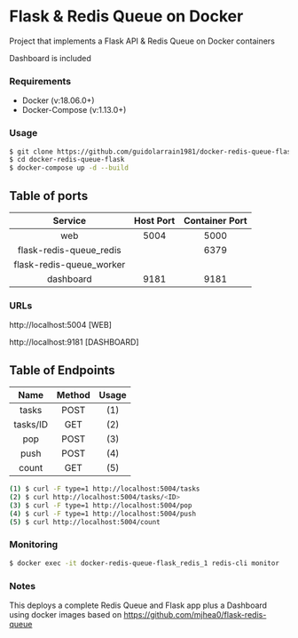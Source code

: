 # Flask & Redis Queue on Docker

Project that implements a Flask API & Redis Queue on Docker containers

Dashboard is included

### Requirements

- Docker (v:18.06.0+)
- Docker-Compose (v:1.13.0+)

### Usage

```sh
$ git clone https://github.com/guidolarrain1981/docker-redis-queue-flask.git
$ cd docker-redis-queue-flask
$ docker-compose up -d --build
```

## Table of ports
Service                  |  Host Port  | Container Port |
:-----------------------:|:-----------:|:---------------:
web                      | 5004 | 5000
flask-redis-queue_redis  |      | 6379
flask-redis-queue_worker |      |     
dashboard                | 9181 | 9181

### URLs

http://localhost:5004 [WEB]

http://localhost:9181 [DASHBOARD]

## Table of Endpoints
Name       |  Method  |  Usage  |
:---------:|:--------:|:--------:
tasks      |   POST   |   (1)   
tasks/ID   |   GET    |   (2)   
pop        |   POST   |   (3)   
push       |   POST   |   (4)   
count      |   GET    |   (5)   

```sh
(1) $ curl -F type=1 http://localhost:5004/tasks
(2) $ curl http://localhost:5004/tasks/<ID>
(3) $ curl -F type=1 http://localhost:5004/pop
(4) $ curl -F type=1 http://localhost:5004/push
(5) $ curl http://localhost:5004/count
```

### Monitoring

```sh
$ docker exec -it docker-redis-queue-flask_redis_1 redis-cli monitor
```

### Notes

This deploys a complete Redis Queue and Flask app plus a Dashboard using docker images based on https://github.com/mjhea0/flask-redis-queue
